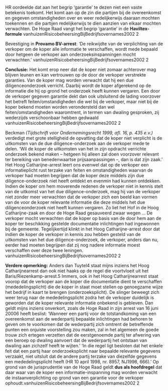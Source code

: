 HR oordeelde dat aan het begrip ‘garantie’ te dezen niet een vaste betekenis toekomt. Het komt aan op de zin die partijen bij de overeenkomst en gegeven omstandigheden over en weer redelijkerwijs daaraan mochten toekennen en die partijen redelijkerwijs te dien aanzien van elkaar mochten verwachten. De Hoge Raad vangt het begrip ‘garantie’ in de **Haviltex-formule**
vanhuizenRisicobeheersingBijBedrijfsovernames2002 2

Bevestiging in **Provamo BV-arrest**: ‘De reikwijdte van de verplichting van de verkoper om de koper alle informatie te verschaffen, wordt mede bepaald door hetgeen de verkoper aan onderzoeksinspanningen mocht verwachten.’ vanhuizenRisicobeheersingBijBedrijfsovernames2002 2

**Conclusie:** Het komt erop neer dat de koper niet zomaar achterover mag blijven leunen en kan vertrouwen op de door de verkoper verstrekte garanties. Van de koper mag worden verwacht dat hij een due diligenceonderzoek verricht. Daarbij wordt de koper afgerekend op de informatie die hij op grond het onderzoek heeft kunnen vergaren. Een door de verkoper gegeven garantie dekt dan ook uitsluitend de lading voorzover het betreft feiten/omstandigheden die wel bij de verkoper, maar niet bij de koper bekend moeten worden verondersteld dan wel feiten/omstandigheden waaromtrent, in termen van dwaling gesproken, zij wederzijds verschoonbaar hebben gedwaald vanhuizenRisicobeheersingBijBedrijfsovernames2002 2

Beckman *(Tijdschrift voor Ondernemingsrecht 1999, afl. 16, p. 435 e.v.)* verdedigt met grote stelligheid de opvatting dat de koper niet verplicht is de uitkomsten van de due diligence-onderzoek aan de verkoper mede te delen. ‘Wil de koper de uitkomsten van het in zijn opdracht verrichte onderzoek bekend maken – hetgeen hij alleen zal doen voorzover relevant ter bereiking van benedenwaartse prijsaanpassingen –, dan is dat zijn zaak.’ Het Hoog Catharijne-arrest leert ons evenwel dat op de verkoper een informatieplicht rust terzake van feiten en omstandigheden waarvan de verkoper had moeten begrijpen dat de koper deze middels zijn due diligence-onderzoek niet heeft ontdekt en evenmin had kunnen ontdekken. Indien de koper om hem moverende redenen de verkoper niet in kennis stelt van de uitkomst van het due diligence-onderzoek, mag hij van de verkoper niet zonder meer verwachten dat de verkoper zich een beeld kan vormen van de voor de koper relevante informatie die deze middels het due diligenceonderzoek niet heeft kunnen vergaren. Zo liet het Hof in de Hoog Catharijne-zaak en door de Hoge Raad gesauveerd zwaar wegen ... De verkoper mocht verwachten dat de koper op basis van de door hem aan de koper ter beschikking gestelde documentatie inlichtingen had ingewonnen bij de gemeente. Tegelijkertijd klinkt in het Hoog Catharijne-arrest door dat indien de koper de verkoper in kennis zou hebben gesteld van de uitkomsten van het due diligence-onderzoek, de verkoper, anders dan nu, eerder had moeten begrijpen dat zij nog nadere informatie moest verschaffen over deze twee leningen. vanhuizenRisicobeheersingBijBedrijfsovernames2002 2

**Verdere opmerking:** Anders dan Tuytel4 staat mijns inziens het Hoog Catharijnearrest dan ook niet haaks op de regel die voortvloeit uit het Baris/Riezenkamp-arrest.5 Immers, ook in het Hoog Catharijnearrest staat voorop dat de verkoper aan de koper die documentatie dient te verschaffen (mededelingsplicht) die de koper in staat moet stellen op genoegzame wijze het bedrijf in kaart te brengen (onderzoeksplicht). De slinger beweegt zich weer terug naar de mededelingsplicht zodra het de verkoper duidelijk is geworden dat de koper relevante informatie onbekend is gebleven. Dan geldt mijns inziens onverkort, zoals de Hoge Raad in zijn arrest van 16 juni 20006 heeft beslist:  ‘Wanneer een partij voor de totstandkoming van een overeenkomst aan de wederpartij bepaalde inlichtingen had behoren te geven om te voorkomen dat de wederpartij zich omtrent de betreffende punten een onjuiste voorstelling zou maken, zal in het algemeen de goede trouw zich ertegen verzetten dat de eerstgenoemde partij ter afwering van een beroep op dwaling aanvoert dat de wederpartij het ontstaan van dwaling aan zichzelf heeft te wijten.’  ‘In die regel ligt besloten dat het enkele feit dat een partij haar onderzoeksplicht naar bepaalde relevante gegevens verzaakt, niet uitsluit dat de andere partij terzake van diezelfde gegevens een mededelingsplicht heeft (HR 10 april 1998, nr. 8957, NJ1998, 666).’ Op grond van de jurisprudentie van de Hoge Raad geldt **dus als hoofdregel** dat daar waar van de koper een informatie-inspanning mag worden verwacht de instaanverplichting op grond van een garantie voor de verkoper ophoudt.vanhuizenRisicobeheersingBijBedrijfsovernames2002 2